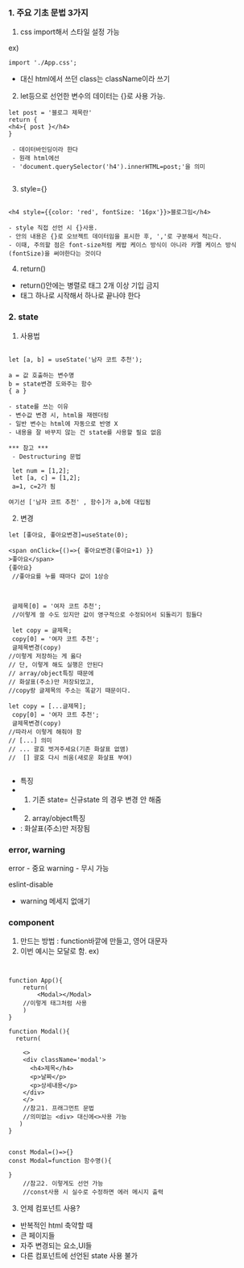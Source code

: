 ### 1. 주요 기초 문법 3가지

1. css import해서 스타일 설정 가능

ex) 
```
import './App.css';
```

 - 대신 html에서 쓰던 class는 className이라 쓰기


2. let등으로 선언한 변수의 데이터는 {}로 사용 가능.

```
let post = '블로그 제목란'
return {
<h4>{ post }</h4>
}

 - 데이터바인딩이라 한다
 - 원래 html에선
 - 'document.querySelector('h4').innerHTML=post;'을 의미
  
```


3. style={}

```

<h4 style={{color: 'red', fontSize: '16px'}}>블로그임</h4>

- style 직접 선언 시 {}사용.
- 안의 내용은 {}로 오브젝트 데이터임을 표시한 후, ','로 구분해서 적는다.
- 이때, 주의할 점은 font-size처럼 케밥 케이스 방식이 아니라 카멜 케이스 방식(fontSize)을 써야한다는 것이다

```

4. return()

 - return()안에는 병렬로 태그 2개 이상 기입 금지
 - 태그 하나로 시작해서 하나로 끝나야 한다

### 2. state

1. 사용법
```

let [a, b] = useState('남자 코트 추천');

a = 값 호출하는 변수명
b = state변경 도와주는 함수
{ a }

- state를 쓰는 이유
- 변수값 변경 시, html을 재렌더링
- 일반 변수는 html에 자동으로 반영 X
- 내용을 잘 바꾸지 않는 건 state를 사용할 필요 없음

*** 참고 ***
 - Destructuring 문법
 
 let num = [1,2];
 let [a, c] = [1,2];
 a=1, c=2가 됨

여기선 ['남자 코트 추천' , 함수]가 a,b에 대입됨
```

2. 변경

```
let [좋아요, 좋아요변경]=useState(0);

<span onClick={()=>{ 좋아요변경(좋아요+1) }}
>좋아요</span>
{좋아요}
 //좋아요를 누를 때마다 값이 1상승



 글제목[0] = '여자 코트 추천';
 //이렇게 쓸 수도 있지만 값이 영구적으로 수정되어서 되돌리기 힘들다

 let copy = 글제목;
 copy[0] = '여자 코트 추천';
 글제목변경(copy)
//이렇게 저장하는 게 옳다
// 단, 이렇게 해도 실행은 안된다
// array/object특징 때문에
// 화살표(주소)만 저장되었고, 
//copy랑 글제목의 주소는 똑같기 때문이다.

let copy = [...글제목];
 copy[0] = '여자 코트 추천';
 글제목변경(copy)
//따라서 이렇게 해줘야 함
// [...] 의미
// ... 괄호 벗겨주세요(기존 화살표 없앰)
//  [] 괄호 다시 씌움(새로운 화살표 부여)


```

 - 특징
 - 1. 기존 state= 신규state 의 경우 변경 안 해줌
 - 2. array/object특징
 - : 화살표(주소)만 저장됨

### error, warning

error  - 중요
warning - 무시 가능

eslint-disable
- warning 메세지 없애기

### component
1. 만드는 방법 : function바깥에 만들고, 영어 대문자
2. 이번 예시는 모달로 함.
ex)
```


function App(){
    return(
        <Modal></Modal>
    //이렇게 태그처럼 사용
    )
}

function Modal(){
  return(
   
    <>
    <div className='modal'>
      <h4>제목</h4>
      <p>날짜</p>
      <p>상세내용</p>
    </div>
    </>
    //참고1. 프래그먼트 문법
    //의미없는 <div> 대신에<>사용 가능
   )
}


const Modal=()=>{}
const Modal=function 함수명(){

}
    //참고2. 이렇게도 선언 가능
    //const사용 시 실수로 수정하면 에러 메시지 출력
```

3. 언제 컴포넌트 사용?
 - 반복적인 html 축약할 때
 - 큰 페이지들
 - 자주 변경되는 요소,UI들
 - 다른 컴포넌트에 선언된 state 사용 불가 

